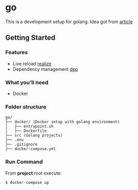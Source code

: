 # go
This is a development setup for golang. Idea got from [article](https://mikemadisonweb.github.io/2018/03/06/go-autoreload)

## Getting Started

### Features
* Live reload [realize](https://github.com/oxequa/realize)
* Dependency management [dep](https://golang.github.io/dep)

### What you’ll need
* Docker

### Folder structure
```
go/
├── docker/ (Docker setup with golang environment)
│   ├── entrypoint.sh
│   ├── Dockerfile
├── src (Golang projects)
├── .env
├── .gitignore
├── docker-compose.yml
```

### Run Command
From **project** root execute:

    $ docker-compose up

